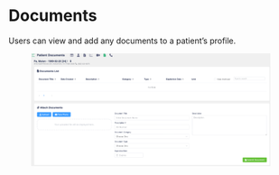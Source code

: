 # Documents

Users can view and add any documents to a patient’s profile.

<figure><img src="../.gitbook/assets/image (315).png" alt=""><figcaption></figcaption></figure>
